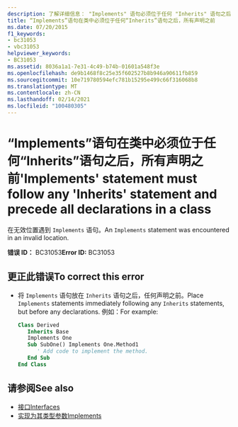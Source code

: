 ```yaml
---
description: 了解详细信息： "Implements" 语句必须位于任何 "Inherits" 语句之后，并在类中的所有声明之前
title: “Implements”语句在类中必须位于任何“Inherits”语句之后，所有声明之前
ms.date: 07/20/2015
f1_keywords:
- bc31053
- vbc31053
helpviewer_keywords:
- BC31053
ms.assetid: 8036a1a1-7e31-4c49-b74b-01601a548f3e
ms.openlocfilehash: de9b1468f8c25e35f602527b8b946a90611fb859
ms.sourcegitcommit: 10e719780594efc781b15295e499c66f316068b8
ms.translationtype: MT
ms.contentlocale: zh-CN
ms.lasthandoff: 02/14/2021
ms.locfileid: "100480305"
---
```

# <a name="implements-statement-must-follow-any-inherits-statement-and-precede-all-declarations-in-a-class"></a><span data-ttu-id="13e8d-103">“Implements”语句在类中必须位于任何“Inherits”语句之后，所有声明之前</span><span class="sxs-lookup"><span data-stu-id="13e8d-103">'Implements' statement must follow any 'Inherits' statement and precede all declarations in a class</span></span>

<span data-ttu-id="13e8d-104">在无效位置遇到 `Implements` 语句。</span><span class="sxs-lookup"><span data-stu-id="13e8d-104">An `Implements` statement was encountered in an invalid location.</span></span>  
  
 <span data-ttu-id="13e8d-105">**错误 ID：** BC31053</span><span class="sxs-lookup"><span data-stu-id="13e8d-105">**Error ID:** BC31053</span></span>  
  
## <a name="to-correct-this-error"></a><span data-ttu-id="13e8d-106">更正此错误</span><span class="sxs-lookup"><span data-stu-id="13e8d-106">To correct this error</span></span>  
  
- <span data-ttu-id="13e8d-107">将 `Implements` 语句放在 `Inherits` 语句之后，任何声明之前。</span><span class="sxs-lookup"><span data-stu-id="13e8d-107">Place `Implements` statements immediately following any `Inherits` statements, but before any declarations.</span></span> <span data-ttu-id="13e8d-108">例如：</span><span class="sxs-lookup"><span data-stu-id="13e8d-108">For example:</span></span>  
  
    ```vb  
    Class Derived  
       Inherits Base  
       Implements One  
       Sub SubOne() Implements One.Method1  
          ' Add code to implement the method.  
       End Sub  
    End Class  
    ```  
  
## <a name="see-also"></a><span data-ttu-id="13e8d-109">请参阅</span><span class="sxs-lookup"><span data-stu-id="13e8d-109">See also</span></span>

- [<span data-ttu-id="13e8d-110">接口</span><span class="sxs-lookup"><span data-stu-id="13e8d-110">Interfaces</span></span>](../programming-guide/language-features/interfaces/index.md)
- [<span data-ttu-id="13e8d-111">实现为其类型参数</span><span class="sxs-lookup"><span data-stu-id="13e8d-111">Implements</span></span>](../language-reference/statements/implements-clause.md)
